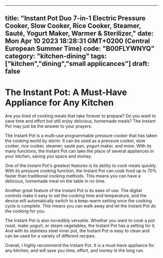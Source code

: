 
---
title: "Instant Pot Duo 7-in-1 Electric Pressure Cooker, Slow Cooker, Rice Cooker, Steamer, Sauté, Yogurt Maker, Warmer & Sterilizer," 
date: Mon Apr 10 2023 18:28:31 GMT+0200 (Central European Summer Time)
code: "B00FLYWNYQ"
category: "kitchen-dining"
tags: ["kitchen","dining","small applicances"] 
draft: false
---
    
# The Instant Pot: A Must-Have Appliance for Any Kitchen

Are you tired of cooking meals that take forever to prepare? Do you want to save time and effort but still enjoy delicious, homemade meals? The Instant Pot may just be the answer to your prayers.

The Instant Pot is a multi-use programmable pressure cooker that has taken the cooking world by storm. It can be used as a pressure cooker, slow cooker, rice cooker, steamer, sauté pan, yogurt maker, and more. With its many functions, the Instant Pot can take the place of several appliances in your kitchen, saving you space and money.

One of the Instant Pot's greatest features is its ability to cook meals quickly. With its pressure cooking function, the Instant Pot can cook food up to 70% faster than traditional cooking methods. This means you can have a delicious, homemade meal on the table in no time.

Another great feature of the Instant Pot is its ease of use. The digital controls make it easy to set the cooking time and temperature, and the device will automatically switch to a keep-warm setting once the cooking cycle is complete. This means you can walk away and let the Instant Pot do the cooking for you.

The Instant Pot is also incredibly versatile. Whether you want to cook a pot roast, make yogurt, or steam vegetables, the Instant Pot has a setting for it. And with its stainless steel inner pot, the Instant Pot is easy to clean and can be used for a variety of different recipes.

Overall, I highly recommend the Instant Pot. It is a must-have appliance for any kitchen, and will save you time, effort, and money in the long run.